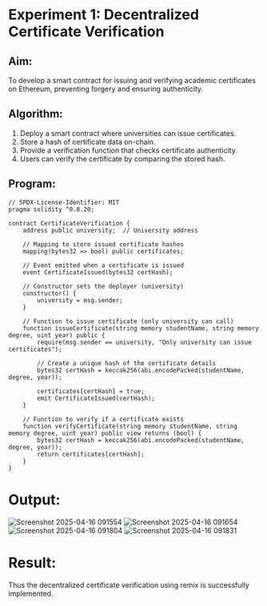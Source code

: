 # Experiment 1: Decentralized Certificate Verification
## Aim:
  To develop a smart contract for issuing and verifying academic certificates on Ethereum, preventing forgery and ensuring authenticity.
## Algorithm:
1. Deploy a smart contract where universities can issue certificates.
2. Store a hash of certificate data on-chain.
3. Provide a verification function that checks certificate authenticity.
4. Users can verify the certificate by comparing the stored hash.
## Program:
```
// SPDX-License-Identifier: MIT
pragma solidity ^0.8.20;

contract CertificateVerification {
    address public university;  // University address

    // Mapping to store issued certificate hashes
    mapping(bytes32 => bool) public certificates;

    // Event emitted when a certificate is issued
    event CertificateIssued(bytes32 certHash);

    // Constructor sets the deployer (university)
    constructor() {
        university = msg.sender;
    }

    // Function to issue certificate (only university can call)
    function issueCertificate(string memory studentName, string memory degree, uint year) public {
        require(msg.sender == university, "Only university can issue certificates");

        // Create a unique hash of the certificate details
        bytes32 certHash = keccak256(abi.encodePacked(studentName, degree, year));

        certificates[certHash] = true;
        emit CertificateIssued(certHash);
    }

    // Function to verify if a certificate exists
    function verifyCertificate(string memory studentName, string memory degree, uint year) public view returns (bool) {
        bytes32 certHash = keccak256(abi.encodePacked(studentName, degree, year));
        return certificates[certHash];
    }
}
```
# Output:
![Screenshot 2025-04-16 091554](https://github.com/user-attachments/assets/7f8e3ebf-a761-4f2b-870c-cac5209e74f8)
![Screenshot 2025-04-16 091654](https://github.com/user-attachments/assets/3c806cfb-3502-48f1-9b1a-a4885f391132)
![Screenshot 2025-04-16 091804](https://github.com/user-attachments/assets/0565a7b5-3672-43a6-8a32-afda11362c99)
![Screenshot 2025-04-16 091831](https://github.com/user-attachments/assets/b6b7633f-3df2-4798-b8cc-b9a902e83d4a)


# Result:
Thus the decentralized certificate verification using remix is successfully implemented.
